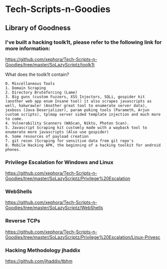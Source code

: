 # Tech-Scripts-n-Goodies

## Library of Goodness

### I've built a hacking toolk1t, please refer to the following link for more information:
https://github.com/xephora/Tech-Scripts-n-Goodies/tree/master/SoLazyScriptz/toolk1t

What does the toolk1t contain?
```
0. Miscellaneous Tools
1. Domain Scraping
2. Directory Bruteforcing (Lame)
3. Big guns (custom Fuzzers, XSS Injectors, SQLi, gospider kit (another web app enum Insane tool) it also scrapes javascripts as well, hakwrawler (Another great tool to enumerate server data), jexboss (Java Deserializer), param poking tools (Parameth, Arjun custom scripts), tplmap server sided template injection and much more to come.
4. Vulnerability Scanners (WAScan, Nikto, Photon Scan).
5. Javascript Scraping kit customly made with a wayback tool to enumerate more javascripts (Also use gospider)
6. Some resources of payload creation
7. git recon (Scraping for sensitive data from git repo's
8. Mobile Hacking APK, the beginning of a hacking toolkit for android phones.
```

### Privilege Escalation for Windows and Linux

https://github.com/xephora/Tech-Scripts-n-Goodies/tree/master/SoLazyScriptz/Privilege%20Escalation


### WebShells

https://github.com/xephora/Tech-Scripts-n-Goodies/tree/master/SoLazyScriptz/WebShells

### Reverse TCPs

https://github.com/xephora/Tech-Scripts-n-Goodies/tree/master/SoLazyScriptz/Privilege%20Escalation/Linux-Privesc

### Hacking Methodology jhaddix

https://github.com/jhaddix/tbhm
